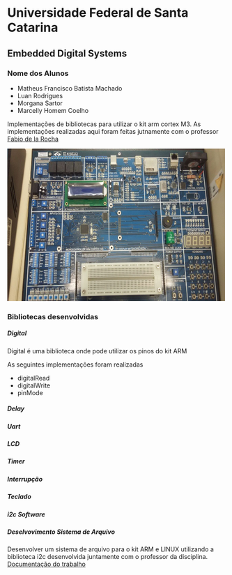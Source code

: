 # Universidade Federal de Santa Catarina
## Embedded Digital Systems


### Nome dos Alunos 

* Matheus Francisco Batista Machado
* Luan Rodrigues
* Morgana Sartor
* Marcelly Homem Coelho

Implementações de bibliotecas para utilizar o kit arm cortex M3. As
implementações realizadas aqui foram feitas jutnamente com o professor
<a href="https://github.com/fabiorochaufsc/">Fabio de la Rocha</a>

<img src="placa.jpeg" width="500" height="350" />

### Bibliotecas desenvolvidas
##### Digital

Digital é uma biblioteca onde pode utilizar os pinos do kit ARM

As seguintes implementações foram realizadas
* digitalRead
* digitalWrite
* pinMode

##### Delay
##### Uart
##### LCD
##### Timer
##### Interrupção
##### Teclado
##### i2c Software
##### Deselvovimento Sistema de Arquivo

Desenvolver um sistema de arquivo para o kit ARM e LINUX utilizando a biblioteca i2c desenvolvida juntamente com o professor da disciplina.
<a href="">Documentação do trabalho</a>






